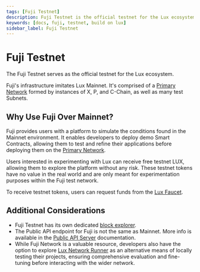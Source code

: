 ```yaml
---
tags: [Fuji Testnet]
description: Fuji Testnet is the official testnet for the Lux ecosystem.
keywords: [docs, fuji, testnet, build on lux]
sidebar_label: Fuji Testnet
---
```


# Fuji Testnet

The Fuji Testnet serves as the official testnet for the Lux ecosystem. 

Fuji's infrastructure imitates Lux Mainnet. It's comprised of a
[Primary Network](/learn/lux/platform.md) formed by instances of X, P, and C-Chain,
as well as many test Subnets. 

## Why Use Fuji Over Mainnet?

Fuji provides users with a platform to simulate the conditions found in the Mainnet environment. It
enables developers to deploy demo Smart Contracts, allowing them to test and refine their applications
before deploying them on the [Primary Network](/learn/lux/platform.md). 

Users interested in experimenting with Lux can receive free testnet LUX, allowing them to
explore the platform without any risk. These testnet tokens have no value in the real world and are
only meant for experimentation purposes within the Fuji test network. 

To receive testnet tokens, users can request funds from the
[Lux Faucet](/build/dapp/smart-contracts/get-funds-faucet.md). 

## Additional Considerations

- Fuji Testnet has its own dedicated [block explorer](https://subnets-test.lux.network/). 
- The Public API endpoint for Fuji is not the same as Mainnet. More info is available in the
[Public API Server](/tooling/rpc-providers.md) 
documentation.
- While Fuji Network is a valuable resource, developers also
have the option to explore
[Lux Network Runner](/tooling/network-runner.md)
as an alternative means of locally testing their projects, ensuring comprehensive evaluation and 
fine-tuning before interacting with the wider network. 
